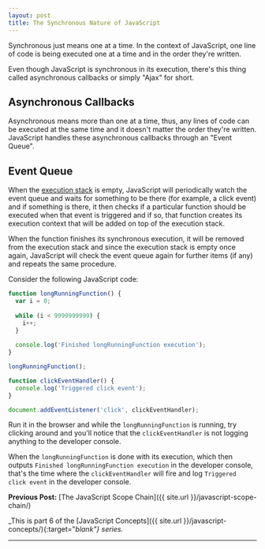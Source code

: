 ```yaml
---
layout: post
title: The Synchronous Nature of JavaScript
---
```


Synchronous just means one at a time. In the context of JavaScript, one line of code is being executed one at a time and in the order they're written.

Even though JavaScript is synchronous in its execution, there's this thing called asynchronous callbacks or simply "Ajax" for short.

## Asynchronous Callbacks

Asynchronous means more than one at a time, thus, any lines of code can be executed at the same time and it doesn't matter the order they're written. JavaScript handles these asynchronous callbacks through an "Event Queue".

## Event Queue

When the [execution stack](https://kennyalmendral.github.io/javascript-function-invocation-execution-stack/) is empty, JavaScript will periodically watch the event queue and waits for something to be there (for example, a click event) and if something is there, it then checks if a particular function should be executed when that event is triggered and if so, that function creates its execution context that will be added on top of the execution stack.

When the function finishes its synchronous execution, it will be removed from the execution stack and since the execution stack is empty once again, JavaScript will check the event queue again for further items (if any) and repeats the same procedure.

Consider the following JavaScript code:

```javascript
function longRunningFunction() {
  var i = 0;
  
  while (i < 9999999999) {
    i++;
  }
  
  console.log('Finished longRunningFunction execution');
}

longRunningFunction();

function clickEventHandler() {
  console.log('Triggered click event');
}

document.addEventListener('click', clickEventHandler);
```

Run it in the browser and while the `longRunningFunction` is running, try clicking around and you'll notice that the `clickEventHandler` is not logging anything to the developer console.

When the `longRunningFunction` is done with its execution, which then outputs `Finished longRunningFunction execution` in the developer console, that's the time where the `clickEventHandler` will fire and log `Triggered click event` in the developer console.

**Previous Post:** [The JavaScript Scope Chain]({{ site.url }}/javascript-scope-chain/)

_This is part 6 of the [JavaScript Concepts]({{ site.url }}/javascript-concepts/){:target="_blank"} series._

----
